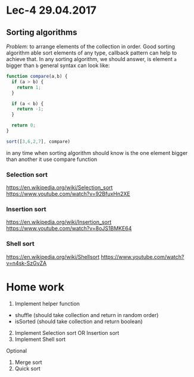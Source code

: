 # Lec-4 29.04.2017

## Sorting algorithms

*Problem:* to arrange elements of the collection in order.
Good sorting algorithm able sort elements of any type, callback pattern can help to achieve that.
In any sorting algorithm, we should answer, is element `a` bigger than `b`
general syntax can look like:
```javascript
function compare(a,b) {
  if (a > b) {
    return 1;
  }

  if (a < b) {
    return -1;
  }

  return 0;
}

sort([3,6,2,7], compare)
```
in any time when sorting algorithm should know is the one element bigger than another it use compare function

### Selection sort
https://en.wikipedia.org/wiki/Selection_sort
https://www.youtube.com/watch?v=92BfuxHn2XE 

### Insertion sort
https://en.wikipedia.org/wiki/Insertion_sort
https://www.youtube.com/watch?v=8oJS1BMKE64

### Shell sort
https://en.wikipedia.org/wiki/Shellsort
https://www.youtube.com/watch?v=n4sk-SzGvZA


# Home work

1. Implement helper function
  * shuffle (should take collection and return in random order)
  * isSorted (should take collection and return boolean)
2. Implement Selection sort OR Insertion sort
3. Implement Shell sort

Optional 
1. Merge sort
2. Quick sort

